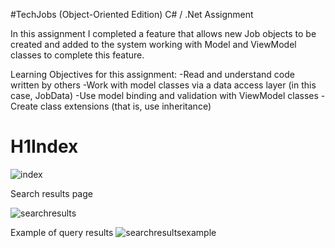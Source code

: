#TechJobs (Object-Oriented Edition)
C# / .Net Assignment


In this assignment I completed a feature that allows new Job objects to be created and added to the system working with Model and ViewModel classes 
to complete this feature.

Learning Objectives for this assignment:
-Read and understand code written by others
-Work with model classes via a data access layer (in this case, JobData)
-Use model binding and validation with ViewModel classes
-Create class extensions (that is, use inheritance)

# H1Index 
![index](https://user-images.githubusercontent.com/29842242/32386016-43ca7532-c096-11e7-999c-00a3b9d127f2.png)


Search results page

![searchresults](https://user-images.githubusercontent.com/29842242/32386014-43a16df4-c096-11e7-8d3c-4192ad2b23f7.png)

Example of query results
![searchresultsexample](https://user-images.githubusercontent.com/29842242/32386015-43b5c222-c096-11e7-8d12-7a119122a763.png)

